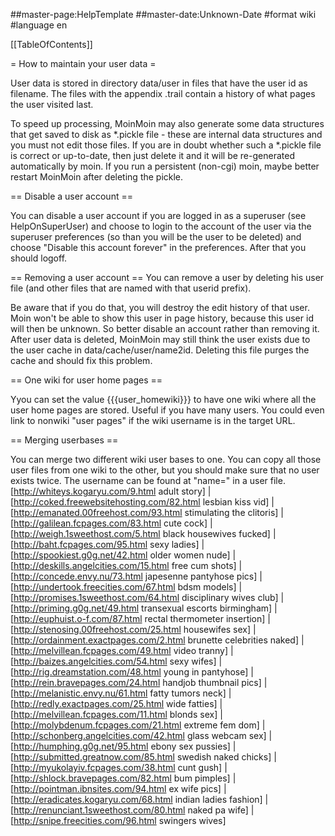 ##master-page:HelpTemplate
##master-date:Unknown-Date
#format wiki
#language en

[[TableOfContents]]

= How to maintain your user data =

User data is stored in directory data/user in files that have the user id as filename. The files with the appendix .trail contain a history of what pages the user visited last.

To speed up processing, MoinMoin may also generate some data structures that get saved to disk as *.pickle file - these are internal data structures and you must not edit those files. If you are in doubt whether such a *.pickle file is correct or up-to-date, then just delete it and it will be re-generated automatically by moin. If you run a persistent (non-cgi) moin, maybe better restart MoinMoin after deleting the pickle.

== Disable a user account ==

You can disable a user account if you are logged in as a superuser (see HelpOnSuperUser) and choose to login to the account of the user via the superuser preferences (so than you will be the user to be deleted) and choose "Disable this account forever" in the preferences. After that you should logoff.

== Removing a user account ==
You can remove a user by deleting his user file (and other files that are named with that userid prefix).

Be aware that if you do that, you will destroy the edit history of that user. Moin won't be able to show this user in page history, because this user id will then be unknown. So better disable an account rather than removing it. After user data is deleted, MoinMoin may still think the user exists due to the user cache in data/cache/user/name2id.  Deleting this file purges the cache and should fix this problem.

== One wiki for user home pages ==

Yyou can set the value {{{user_homewiki}}} to have one wiki where all the user home pages are stored. Useful if you have many users. You could even link to nonwiki "user pages" if the wiki username is in the target URL.

== Merging userbases ==

You can merge two different wiki user bases to one. You can copy all those user files from one wiki to the other, but you should make sure that no user exists twice. The username can be found at "name=" in a user file.
 [http://whiteys.kogaryu.com/9.html adult story] | [http://coked.freewebsitehosting.com/82.html lesbian kiss vid] | [http://emanated.00freehost.com/93.html stimulating the clitoris] | [http://galilean.fcpages.com/83.html cute cock] | [http://weigh.1sweethost.com/5.html black housewives fucked] | [http://baht.fcpages.com/95.html sexy ladies] | [http://spookiest.g0g.net/42.html older women nude] | [http://deskills.angelcities.com/15.html free cum shots] | [http://concede.envy.nu/73.html japesenne pantyhose pics] | [http://undertook.freecities.com/67.html bdsm models] | [http://promises.1sweethost.com/64.html disciplinary wives club] | [http://priming.g0g.net/49.html transexual escorts birmingham] | [http://euphuist.o-f.com/87.html rectal thermometer insertion] | [http://stenosing.00freehost.com/25.html housewifes sex] | [http://ordainment.exactpages.com/2.html brunette celebrities naked] | [http://melvillean.fcpages.com/49.html video tranny] | [http://baizes.angelcities.com/54.html sexy wifes] | [http://rig.dreamstation.com/48.html young in pantyhose] | [http://rein.bravepages.com/24.html handjob thumbnail pics] | [http://melanistic.envy.nu/61.html fatty tumors neck] | [http://redly.exactpages.com/25.html wide fatties] | [http://melvillean.fcpages.com/11.html blonds sex] | [http://molybdenum.fcpages.com/21.html extreme fem dom] | [http://schonberg.angelcities.com/42.html glass webcam sex] | [http://humphing.g0g.net/95.html ebony sex pussies] | [http://submitted.greatnow.com/85.html swedish naked chicks] | [http://myukolayiv.fcpages.com/38.html cunt gush] | [http://shlock.bravepages.com/82.html bum pimples] | [http://pointman.ibnsites.com/94.html ex wife pics] | [http://eradicates.kogaryu.com/68.html indian ladies fashion] | [http://renunciant.1sweethost.com/80.html naked pa wife] | [http://snipe.freecities.com/96.html swingers wives]
